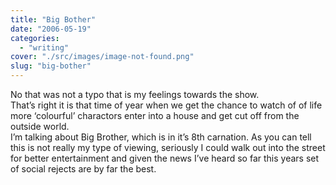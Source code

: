 ```yaml
---
title: "Big Bother"
date: "2006-05-19"
categories: 
  - "writing"
cover: "./src/images/image-not-found.png"
slug: "big-bother"
---
```


No that was not a typo that is my feelings towards the show.  
That’s right it is that time of year when we get the chance to watch of of life more ‘colourful’ charactors enter into a house and get cut off from the outside world.  
I’m talking about Big Brother, which is in it’s 8th carnation. As you can tell this is not really my type of viewing, seriously I could walk out into the street for better entertainment and given the news I’ve heard so far this years set of social rejects are by far the best.

